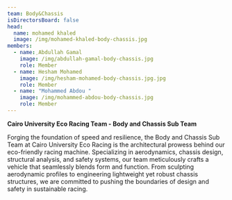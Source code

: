 ```yaml
---
team: Body&Chassis
isDirectorsBoard: false
head:
  name: mohamed khaled
  image: /img/mohamed-khaled-body-chassis.jpg
members:
  - name: ِAbdullah Gamal
    image: /img/ِabdullah-gamal-body-chassis.jpg
    role: Member
  - name: Hesham Mohamed
    image: /img/hesham-mohamed-body-chassis.jpg.jpg
    role: Member
  - name: "Mohammed Abdou "
    image: /img/mohammed-abdou-body-chassis.jpg
    role: Member
---
```

**Cairo University Eco Racing Team - Body and Chassis Sub Team**

Forging the foundation of speed and resilience, the Body and Chassis Sub Team at Cairo University Eco Racing is the architectural prowess behind our eco-friendly racing machine. Specializing in aerodynamics, chassis design, structural analysis, and safety systems, our team meticulously crafts a vehicle that seamlessly blends form and function. From sculpting aerodynamic profiles to engineering lightweight yet robust chassis structures, we are committed to pushing the boundaries of design and safety in sustainable racing.